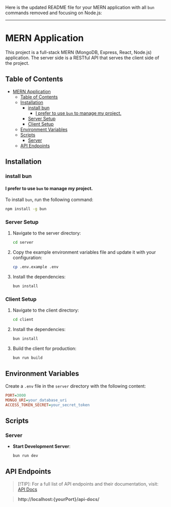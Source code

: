 Here is the updated README file for your MERN application with all `bun` commands removed and focusing on Node.js:

---

# MERN Application

This project is a full-stack MERN (MongoDB, Express, React, Node.js) application. The server side is a RESTful API that serves the client side of the project.

## Table of Contents

- [MERN Application](#mern-application)
  - [Table of Contents](#table-of-contents)
  - [Installation](#installation)
    - [install bun](#install-bun)
      - [I prefer to use `bun` to manage my project.](#i-prefer-to-use-bun-to-manage-my-project)
    - [Server Setup](#server-setup)
    - [Client Setup](#client-setup)
  - [Environment Variables](#environment-variables)
  - [Scripts](#scripts)
    - [Server](#server)
  - [API Endpoints](#api-endpoints)

## Installation
### install bun
#### I prefer to use `bun` to manage my project.
To install `bun`, run the following command:
```bash
npm install -g bun
```

### Server Setup

1. Navigate to the server directory:
   ```bash
   cd server
   ```

2. Copy the example environment variables file and update it with your configuration:
   ```bash
   cp .env.example .env
   ```

3. Install the dependencies:
   ```bash
   bun install
   ```
### Client Setup

1. Navigate to the client directory:
   ```bash
   cd client
   ```

2. Install the dependencies:
   ```bash
   bun install
   ```

3. Build the client for production:
   ```bash
   bun run build
   ```

## Environment Variables

Create a `.env` file in the `server` directory with the following content:

```ini
PORT=3000
MONGO_URI=your_database_uri
ACCESS_TOKEN_SECRET=your_secret_token
```

## Scripts

### Server

- **Start Development Server**:
  ```bash
  bun run dev
  ```


## API Endpoints

> [!TIP]: 
> For a full list of API endpoints and their documentation, visit: [API Docs](http://localhost:3000/api-docs/)

> **http://localhost:{yourPort}/api-docs/**
